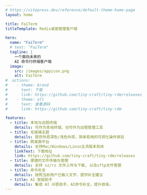 ```yaml
---
# https://vitepress.dev/reference/default-theme-home-page
layout: home

title: FaiTerm
titleTemplate: Redis桌面管理客户端

hero:
  name: "FaiTerm"
  # text: "FaiTerm"
  tagline: |
    一个面向未来的
    AI 命令行终端客户端
  image:
    src: /images/appicon.png
    alt: FaiTerm
#  actions:
#    - theme: brand
#      text: 下载
#      link: https://github.com/tiny-craft/tiny-rdm/releases
#    - theme: alt
#      text: 查看源码
#      link: https://github.com/tiny-craft/tiny-rdm

features:
  - title: 本地与远程终端
    details: 可作为本地终端，也可作为远程管理工具
  - title: 毛玻璃主题
    details: 提供外观深色/浅色外观，简单易用的可视化操作体验
  - title: 跨桌面平台
    details: 支持Mac/Windows/Linux主流版本系统
    linkText: 下载地址
    link: https://github.com/tiny-craft/tiny-rdm/releases
  - title: 便捷的文件传输与管理
    details: 支持 sz/rz 文件上传与下载, 以及sftp文件管理
  - title: 命令补全
    details: 按照当前用户已输入文字，提供补全建议
  - title: AI 智能助手
    details: 集成 AI 问答助手，AI命令补全，提升效率。
---
```

